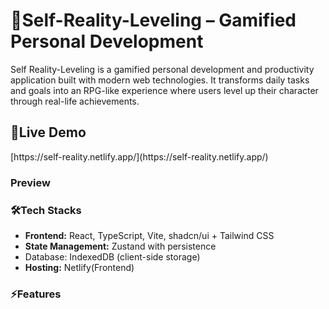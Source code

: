 
<h1> 🚀Self-Reality-Leveling – Gamified Personal Development </h1>
<p>Self Reality-Leveling is a gamified personal development and productivity application built with modern web technologies. It transforms daily tasks and goals into an RPG-like experience where users level up their character through real-life achievements.</p>


<h2>🔗Live Demo</h2>
[https://self-reality.netlify.app/](https://self-reality.netlify.app/)


<h3>Preview</h3>





<h3>🛠️Tech Stacks</h3> 
<ul>
  <li><b>Frontend:</b> React, TypeScript, Vite, shadcn/ui + Tailwind CSS</li>
  <li><b>State Management:</b> Zustand with persistence</li>
  <li>Database: IndexedDB (client-side storage)</li>
  <li><b>Hosting:</b> Netlify(Frontend)</li>
</ul>

<h3>⚡Features</h3>

  
